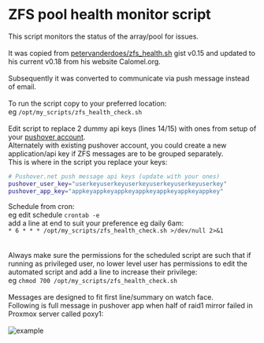 # ZFS pool health monitor script<br>
This script monitors the status of the array/pool for issues.<br><br>
It was copied from [petervanderdoes/zfs_health.sh](https://gist.github.com/petervanderdoes/bd6660302404ed5b094d) gist v0.15 and updated to his current v0.18 from his website Calomel.org.<br><br>
Subsequently it was converted to communicate via push message instead of email.<br><br>
To run the script copy to your preferred location:<br>
eg `/opt/my_scripts/zfs_health_check.sh`<br><br>
Edit script to replace 2 dummy api keys (lines 14/15) with ones from setup of your [pushover account](https://github.com/bnchk/UbuntuAutomation/tree/main/push-message-setup).<br>
Alternately with existing pushover account, you could create a new application/api key if ZFS messages are to be grouped separately.<br>
This is where in the script you replace your keys:<br>
```bash
# Pushover.net push message api keys (update with your ones)
pushover_user_key="userkeyuserkeyuserkeyuserkeyuserkeyuserkey"
pushover_app_key="appkeyappkeyappkeyappkeyappkeyappkeyappkey"
```
Schedule from cron:<br>
eg edit schedule `crontab -e`<br>
add a line at end to suit your preference eg daily 6am:<br>
`* 6 * * * /opt/my_scripts/zfs_health_check.sh >/dev/null 2>&1`<br><br>
<br>
Always make sure the permissions for the scheduled script are such that if running as privileged user, no lower level user has permissions to edit the automated script and add a line to increase their privilege:<br>
eg `chmod 700 /opt/my_scripts/zfs_health_check.sh`<br><br>
Messages are designed to fit first line/summary on watch face.<br>
Following is full message in pushover app when half of raid1 mirror failed in Proxmox server called poxy1:<br><br>
![example](./assets/zfs_fail_msg.png) <br>
